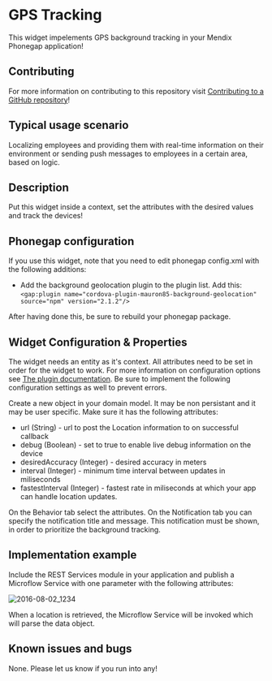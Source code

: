 # GPS Tracking

This widget impelements GPS background tracking in your Mendix Phonegap application! 

## Contributing

For more information on contributing to this repository visit [Contributing to a GitHub repository](https://world.mendix.com/display/howto50/Contributing+to+a+GitHub+repository)!

## Typical usage scenario

Localizing employees and providing them with real-time information on their environment or sending push messages to employees in a certain area, based on logic.

## Description

Put this widget inside a context, set the attributes with the desired values and track the devices!

## Phonegap configuration

If you use this widget, note that you need to edit phonegap config.xml with the following additions:

* Add the background geolocation plugin to the plugin list. Add this: ```<gap:plugin name="cordova-plugin-mauron85-background-geolocation" source="npm" version="2.1.2"/>```

After having done this, be sure to rebuild your phonegap package.

## Widget Configuration & Properties

The widget needs an entity as it's context. All attributes need to be set in order for the widget to work. For more information on configuration options see [The plugin documentation](https://github.com/mauron85/cordova-plugin-background-geolocation). Be sure to implement the following configuration settings as well to prevent errors.

Create a new object in your domain model. It may be non persistant and it may be user specific. Make sure it has the following attributes:

* url (String) - url to post the Location information to on successful callback
* debug (Boolean) - set to true to enable live debug information on the device
* desiredAccuracy (Integer) - desired accuracy in meters
* interval (Integer) - minimum time interval between updates in miliseconds
* fastestInterval (Integer) - fastest rate in miliseconds at which your app can handle location updates.

On the Behavior tab select the attributes. On the Notification tab you can specify the notification title and message. This notification must be shown, in order to prioritize the background tracking.

## Implementation example

Include the REST Services module in your application and publish a Microflow Service with one parameter with the following attributes:

![2016-08-02_1234](https://cloud.githubusercontent.com/assets/10046210/17325760/a0409dfc-58ad-11e6-8430-c54a99344eae.png)

When a location is retrieved, the Microflow Service will be invoked which will parse the data object.

## Known issues and bugs

None. Please let us know if you run into any!
